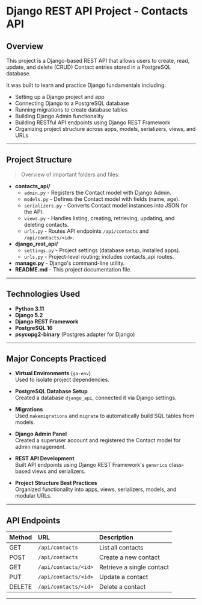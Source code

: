 # Django REST API Project - Contacts API

## Overview

This project is a Django-based REST API that allows users to create, read, update, and delete (CRUD) Contact entries stored in a PostgreSQL database.

It was built to learn and practice Django fundamentals including:
- Setting up a Django project and app
- Connecting Django to a PostgreSQL database
- Running migrations to create database tables
- Building Django Admin functionality
- Building RESTful API endpoints using Django REST Framework
- Organizing project structure across apps, models, serializers, views, and URLs

---

## Project Structure

> Overview of important folders and files:

- **contacts_api/**
  - `admin.py` - Registers the Contact model with Django Admin.
  - `models.py` - Defines the Contact model with fields (name, age).
  - `serializers.py` - Converts Contact model instances into JSON for the API.
  - `views.py` - Handles listing, creating, retrieving, updating, and deleting contacts.
  - `urls.py` - Routes API endpoints `/api/contacts` and `/api/contacts/<id>`.
- **django_rest_api/**
  - `settings.py` - Project settings (database setup, installed apps).
  - `urls.py` - Project-level routing; includes contacts_api routes.
- **manage.py** - Django's command-line utility.
- **README.md** - This project documentation file.

---

## Technologies Used

- **Python 3.11**
- **Django 5.2**
- **Django REST Framework**
- **PostgreSQL 16**
- **psycopg2-binary** (Postgres adapter for Django)

---

## Major Concepts Practiced

- **Virtual Environments** (`ga-env`)  
  Used to isolate project dependencies.

- **PostgreSQL Database Setup**  
  Created a database `django_api`, connected it via Django settings.

- **Migrations**  
  Used `makemigrations` and `migrate` to automatically build SQL tables from models.

- **Django Admin Panel**  
  Created a superuser account and registered the Contact model for admin management.

- **REST API Development**  
  Built API endpoints using Django REST Framework's `generics` class-based views and serializers.

- **Project Structure Best Practices**  
  Organized functionality into apps, views, serializers, models, and modular URLs.

---

## API Endpoints

| Method | URL | Description |
|:---|:---|:---|
| GET | `/api/contacts` | List all contacts |
| POST | `/api/contacts` | Create a new contact |
| GET | `/api/contacts/<id>` | Retrieve a single contact |
| PUT | `/api/contacts/<id>` | Update a contact |
| DELETE | `/api/contacts/<id>` | Delete a contact |

---

